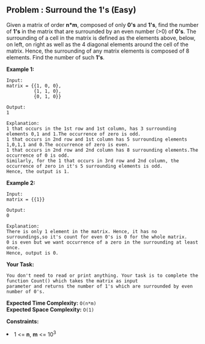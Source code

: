 ## Problem : Surround the 1's (Easy)
Given a matrix of order **n*m**, composed of only **0's** and **1's**, find the number of **1's** in the matrix that are surrounded by an even number (>0) of **0's**. The surrounding of a cell in the matrix is defined as the elements above, below, on left, on right as well as the 4 diagonal elements around the cell of the matrix. Hence, the surrounding of any matrix elements is composed of 8 elements. Find the number of such **1's**.

**Example 1:**
```
Input: 
matrix = {{1, 0, 0}, 
          {1, 1, 0}, 
          {0, 1, 0}}

Output: 
1

Explanation: 
1 that occurs in the 1st row and 1st column, has 3 surrounding elements 0,1 and 1.The occurrence of zero is odd. 
1 that occurs in 2nd row and 1st column has 5 surrounding elements 1,0,1,1 and 0.The occurrence of zero is even. 
1 that occurs in 2nd row and 2nd column has 8 surrounding elements.The occurrence of 0 is odd. 
Similarly, for the 1 that occurs in 3rd row and 2nd column, the occurrence of zero in it's 5 surrounding elements is odd. 
Hence, the output is 1.
```

**Example 2:**
```
Input: 
matrix = {{1}}

Output: 
0

Explanation: 
There is only 1 element in the matrix. Hence, it has no surroundings,so it's count for even 0's is 0 for the whole matrix. 
0 is even but we want occurrence of a zero in the surrounding at least once. 
Hence, output is 0.
```

**Your Task:**
```
You don't need to read or print anything. Your task is to complete the function Count() which takes the matrix as input 
parameter and returns the number of 1's which are surrounded by even number of 0's.
```

**Expected Time Complexity:** ```O(n*m)```<br>
**Expected Space Complexity:** ```O(1)```

**Constraints:**
<li>1 <= <b>n</b>, <b>m</b> <= 10<sup>3</sup></li>
